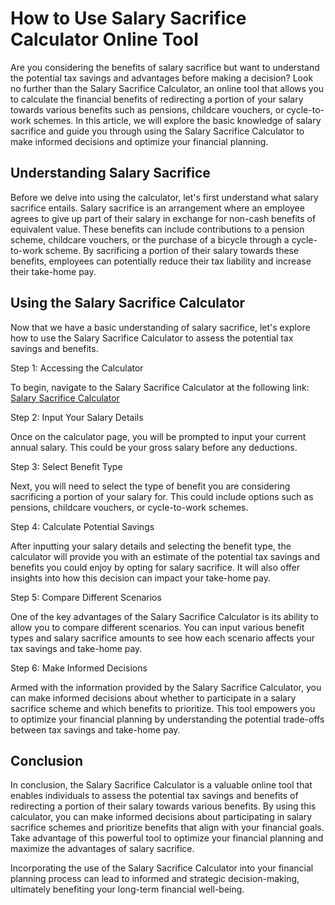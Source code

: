 How to Use Salary Sacrifice Calculator Online Tool
==================================================

Are you considering the benefits of salary sacrifice but want to understand the potential tax savings and advantages before making a decision? Look no further than the Salary Sacrifice Calculator, an online tool that allows you to calculate the financial benefits of redirecting a portion of your salary towards various benefits such as pensions, childcare vouchers, or cycle-to-work schemes. In this article, we will explore the basic knowledge of salary sacrifice and guide you through using the Salary Sacrifice Calculator to make informed decisions and optimize your financial planning.

Understanding Salary Sacrifice
------------------------------

Before we delve into using the calculator, let's first understand what salary sacrifice entails. Salary sacrifice is an arrangement where an employee agrees to give up part of their salary in exchange for non-cash benefits of equivalent value. These benefits can include contributions to a pension scheme, childcare vouchers, or the purchase of a bicycle through a cycle-to-work scheme. By sacrificing a portion of their salary towards these benefits, employees can potentially reduce their tax liability and increase their take-home pay.

Using the Salary Sacrifice Calculator
-------------------------------------

Now that we have a basic understanding of salary sacrifice, let's explore how to use the Salary Sacrifice Calculator to assess the potential tax savings and benefits.

Step 1: Accessing the Calculator

To begin, navigate to the Salary Sacrifice Calculator at the following link: [Salary Sacrifice Calculator](https://www.onlinecalculatorsfree.com/financial/salary-sacrifice-calculator.html)

Step 2: Input Your Salary Details

Once on the calculator page, you will be prompted to input your current annual salary. This could be your gross salary before any deductions.

Step 3: Select Benefit Type

Next, you will need to select the type of benefit you are considering sacrificing a portion of your salary for. This could include options such as pensions, childcare vouchers, or cycle-to-work schemes.

Step 4: Calculate Potential Savings

After inputting your salary details and selecting the benefit type, the calculator will provide you with an estimate of the potential tax savings and benefits you could enjoy by opting for salary sacrifice. It will also offer insights into how this decision can impact your take-home pay.

Step 5: Compare Different Scenarios

One of the key advantages of the Salary Sacrifice Calculator is its ability to allow you to compare different scenarios. You can input various benefit types and salary sacrifice amounts to see how each scenario affects your tax savings and take-home pay.

Step 6: Make Informed Decisions

Armed with the information provided by the Salary Sacrifice Calculator, you can make informed decisions about whether to participate in a salary sacrifice scheme and which benefits to prioritize. This tool empowers you to optimize your financial planning by understanding the potential trade-offs between tax savings and take-home pay.

Conclusion
----------

In conclusion, the Salary Sacrifice Calculator is a valuable online tool that enables individuals to assess the potential tax savings and benefits of redirecting a portion of their salary towards various benefits. By using this calculator, you can make informed decisions about participating in salary sacrifice schemes and prioritize benefits that align with your financial goals. Take advantage of this powerful tool to optimize your financial planning and maximize the advantages of salary sacrifice.

Incorporating the use of the Salary Sacrifice Calculator into your financial planning process can lead to informed and strategic decision-making, ultimately benefiting your long-term financial well-being.